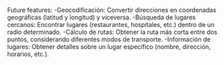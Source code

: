 Future features:
  -Geocodificación: Convertir direcciones en coordenadas geográficas (latitud y longitud) y viceversa.
  -Búsqueda de lugares cercanos: Encontrar lugares (restaurantes, hospitales, etc.) dentro de un radio determinado.
  -Cálculo de rutas: Obtener la ruta más corta entre dos puntos, considerando diferentes modos de transporte.
  -Información de lugares: Obtener detalles sobre un lugar específico (nombre, dirección, horarios, etc.).
